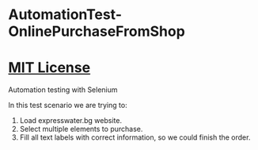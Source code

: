 # AutomationTest-OnlinePurchaseFromShop
# [MIT License](LICENSE)
Automation testing with Selenium

In this test scenario we are trying to:

1. Load expresswater.bg website.
2. Select multiple elements to purchase. 
3. Fill all text labels with correct information, so we could finish the order.
